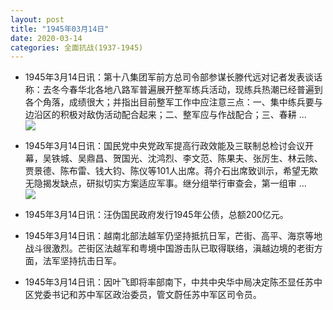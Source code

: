```yaml
---
layout: post
title: "1945年03月14日"
date: 2020-03-14
categories: 全面抗战(1937-1945)
---
```


<meta name="referrer" content="no-referrer" />

- 1945年3月14日讯：第十八集团军前方总司令部参谋长滕代远对记者发表谈话称：去冬今春华北各地八路军普遍展开整军练兵活动，现练兵热潮已经普遍到各个角落，成绩很大；并指出目前整军工作中应注意三点：一、集中练兵要与边沿区的积极对敌伪活动配合起来；二、整军应与作战配合；三、春耕 ... <br/><img src="https://wx1.sinaimg.cn/large/aca367d8ly1gctr8agkrnj20c809z74c.jpg" />

- 1945年3月14日讯：国民党中央党政军提高行政效能及三联制总检讨会议开幕，吴铁城、吴鼎昌、贺国光、沈鸿烈、李文范、陈果夫、张厉生、林云陔、贾景德、陈布雷、钱大钧、陈仪等101人出席。蒋介石出席致训示，希望无欺无隐揭发缺点，研拟切实方案适应军事。继分组举行审查会，第一组审 ... <br/><img src="https://wx1.sinaimg.cn/large/aca367d8ly1gctpjfl3tyj20c80aydfx.jpg" />

- 1945年3月14日讯：汪伪国民政府发行1945年公债，总额200亿元。 

- 1945年3月14日讯：越南北部法越军仍坚持抵抗日军，芒街、高平、海京等地战斗很激烈。芒街区法越军和粤境中国游击队已取得联络，滇越边境的老街方面，法军坚持抗击日军。 

- 1945年3月14日讯：因叶飞即将率部南下，中共中央华中局决定陈丕显任苏中区党委书记和苏中军区政治委员，管文蔚任苏中军区司令员。 

